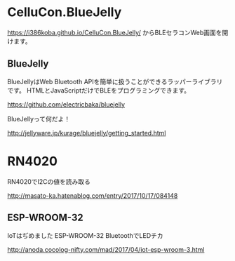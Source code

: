 # CelluCon.BlueJelly

https://i386koba.github.io/CelluCon.BlueJelly/ からBLEセラコンWeb画面を開けます。

## BlueJelly

BlueJellyはWeb Bluetooth APIを簡単に扱うことができるラッパーライブラリです。 HTMLとJavaScriptだけでBLEをプログラミングできます。

https://github.com/electricbaka/bluejelly

BlueJellyって何だよ！

http://jellyware.jp/kurage/bluejelly/getting_started.html

# RN4020

RN4020でI2Cの値を読み取る

http://masato-ka.hatenablog.com/entry/2017/10/17/084148

## ESP-WROOM-32

IoTはぢめました ESP-WROOM-32 BluetoothでLEDチカ

http://anoda.cocolog-nifty.com/mad/2017/04/iot-esp-wroom-3.html
